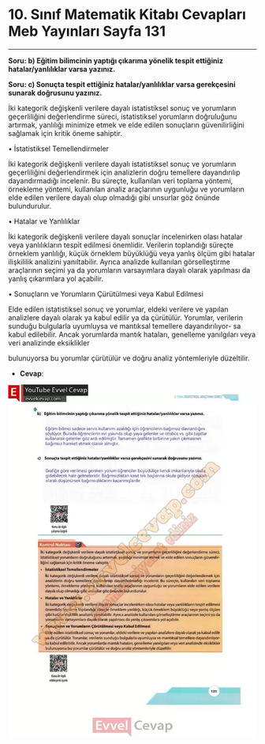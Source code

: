 # 10. Sınıf Matematik Kitabı Cevapları Meb Yayınları Sayfa 131

---

**Soru: b) Eğitim bilimcinin yaptığı çıkarıma yönelik tespit ettiğiniz hatalar/yanlılıklar varsa yazınız.**

**Soru: c) Sonuçta tespit ettiğiniz hatalar/yanlılıklar varsa gerekçesini sunarak doğrusunu yazınız.**

İki kategorik değişkenli verilere dayalı istatistiksel sonuç ve yorumların geçerliliğini değerlendirme süreci, istatistiksel yorumların doğruluğunu artırmak, yanlılığı minimize etmek ve elde edilen sonuçların güvenilirliğini sağlamak için kritik öneme sahiptir.

 • İstatistiksel Temellendirmeler

 İki kategorik değişkenli verilere dayalı istatistiksel sonuç ve yorumların geçerliliğini değerlendirmek için analizlerin doğru temellere dayandırılıp dayandırmadığı incelenir. Bu süreçte, kullanılan veri toplama yöntemi, örnekleme yöntemi, kullanılan analiz araçlarının uygunluğu ve yorumların elde edilen verilere dayalı olup olmadığı gibi unsurlar göz önünde bulundurulur.

 • Hatalar ve Yanlılıklar

 İki kategorik değişkenli verilere dayalı sonuçlar incelenirken olası hatalar veya yanlılıkların tespit edilmesi önemlidir. Verilerin toplandığı süreçte örneklem yanlılığı, küçük örneklem büyüklüğü veya yanlış ölçüm gibi hatalar ilişkililik analizini yanıltabilir. Ayrıca analizde kullanılan görselleştirme araçlarının seçimi ya da yorumların varsayımlara dayalı olarak yapılması da yanlış çıkarımlara yol açabilir.

 • Sonuçların ve Yorumların Çürütülmesi veya Kabul Edilmesi

 Elde edilen istatistiksel sonuç ve yorumlar, eldeki verilere ve yapılan analizlere dayalı olarak ya kabul edilir ya da çürütülür. Yorumlar, verilerin sunduğu bulgularla uyumluysa ve mantıksal temellere dayandırılıyor- sa kabul edilebilir. Ancak yorumlarda mantık hataları, genelleme yanılgıları veya veri analizinde eksiklikler

 bulunuyorsa bu yorumlar çürütülür ve doğru analiz yöntemleriyle düzeltilir.

-   **Cevap**:

![Image 1](./image_1.webp)
